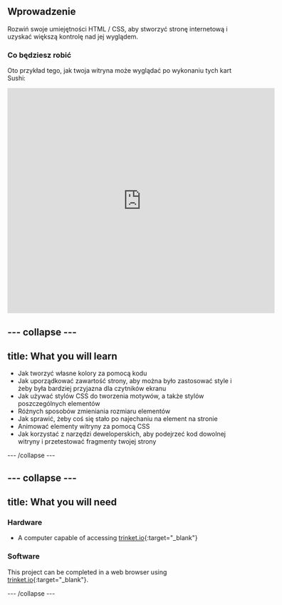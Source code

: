 ## Wprowadzenie

Rozwiń swoje umiejętności HTML / CSS, aby stworzyć stronę internetową i uzyskać większą kontrolę nad jej wyglądem.

### Co będziesz robić

Oto przykład tego, jak twoja witryna może wyglądać po wykonaniu tych kart Sushi:

<div class="trinket">
  <iframe src="https://trinket.io/embed/html/0e7f7e6713?outputOnly=true&start=result" width="600" height="505" frameborder="0" marginwidth="0" marginheight="0" allowfullscreen>
  </iframe>
</div>

## \--- collapse \---

## title: What you will learn

+ Jak tworzyć własne kolory za pomocą kodu
+ Jak uporządkować zawartość strony, aby można było zastosować style i żeby była bardziej przyjazna dla czytników ekranu
+ Jak używać stylów CSS do tworzenia motywów, a także stylów poszczególnych elementów
+ Różnych sposobów zmieniania rozmiaru elementów
+ Jak sprawić, żeby coś się stało po najechaniu na element na stronie
+ Animować elementy witryny za pomocą CSS
+ Jak korzystać z narzędzi deweloperskich, aby podejrzeć kod dowolnej witryny i przetestować fragmenty twojej strony

\--- /collapse \---

## \--- collapse \---

## title: What you will need

### Hardware

+ A computer capable of accessing [trinket.io](https://trinket.io){:target="_blank"}

### Software

This project can be completed in a web browser using [trinket.io](https://trinket.io){:target="_blank"}.

\--- /collapse \---